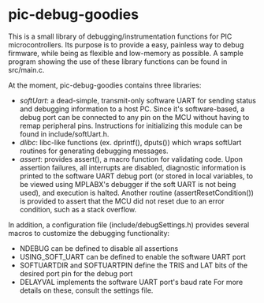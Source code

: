 # pic-debug-goodies #

This is a small library of debugging/instrumentation functions for PIC microcontrollers.
Its purpose is to provide a easy, painless way to debug firmware, while being as 
flexible and low-memory as possible. A sample program showing the use of these library functions can be found in src/main.c.

At the moment, pic-debug-goodies contains three libraries:

* *softUart*: a dead-simple, transmit-only software UART for sending status and debugging information to a host PC. Since
it's software-based, a debug port can be connected to any pin on the MCU without having to remap peripheral pins.
Instructions for initializing this module can be found in include/softUart.h.
* *dlibc*: libc-like functions (ex. dprintf(), dputs()) which wraps softUart routines for generating debugging messages. 
* *assert*: provides assert(), a macro function for validating code. Upon assertion failures, all interrupts are disabled,
diagnostic information is printed to the software UART debug port (or stored in local variables, to be viewed using
MPLABX's debugger if the soft UART is not being used), and execution is halted. Another routine (assertResetCondition())
is provided to assert that the MCU did not reset due to an error condition, such as a stack overflow.

In addition, a configuration file (include/debugSettings.h) provides several macros to
customize the debugging functionality:
* NDEBUG can be defined to disable all assertions
* USING_SOFT_UART can be defined to enable the software UART port
* SOFTUARTDIR and SOFTUARTPIN define the TRIS and LAT bits of the desired port pin
for the debug port
* DELAYVAL implements the software UART port's baud rate
For more details on these, consult the settings file.

